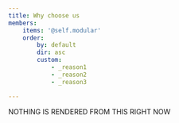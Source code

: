 ```yaml
---
title: Why choose us
members:
    items: '@self.modular'
    order:
        by: default
        dir: asc
        custom:
            - _reason1
            - _reason2
            - _reason3

---
```

NOTHING IS RENDERED FROM THIS RIGHT NOW